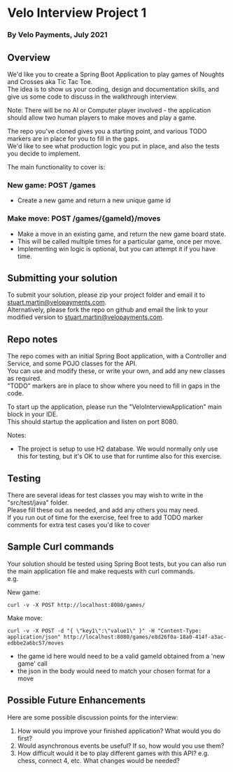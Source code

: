 
# Velo Interview Project 1
### By Velo Payments, July 2021

## Overview
We'd like you to create a Spring Boot Application to play games of Noughts and Crosses aka Tic Tac Toe.  
The idea is to show us your coding, design and documentation skills, and give us some code to discuss in the walkthrough interview.  

Note: There will be no AI or Computer player involved - the application should allow two human players to make moves and play a game. 
  
The repo you've cloned gives you a starting point, and various TODO markers are in place for you to fill in the gaps.  
We'd like to see what production logic you put in place, and also the tests you decide to implement.  

The main functionality to cover is:

### New game: 	POST /games

- Create a new game and return a new unique game id

### Make move:  POST /games/{gameId}/moves  
- Make a move in an existing game, and return the new game board state.    
- This will be called multiple times for a particular game, once per move.  
- Implementing win logic is optional, but you can attempt it if you have time.

## Submitting your solution
To submit your solution, please zip your project folder and email it to stuart.martin@velopayments.com.  
Alternatively, please fork the repo on github and email the link to your modified version to stuart.martin@velopayments.com.

## Repo notes
The repo comes with an initial Spring Boot application, with a Controller and Service, and some POJO classes for the API.  
You can use and modify these, or write your own, and add any new classes as required.  
"TODO" markers are in place to show where you need to fill in gaps in the code.  

To start up the application, please run the "VeloInterviewApplication" main block in your IDE.  
This should startup the application and listen on port 8080.  

Notes:
- The project is setup to use H2 database. We would normally only use this for testing, but it's OK to use that for runtime also for this exercise. 

## Testing
There are several ideas for test classes you may wish to write in the "src/test/java" folder.  
Please fill these out as needed, and add any others you may need.  
If you run out of time for the exercise, feel free to add TODO marker comments for extra test cases you'd like to cover


## Sample Curl commands

Your solution should be tested using Spring Boot tests, but you can also run the main application file and make requests with curl commands.  
e.g.

New game:
  
    curl -v -X POST http://localhost:8080/games/

Make move:  

    curl -v -X POST -d "{ \"key1\":\"value1\" }" -H "Content-Type: application/json" http://localhost:8080/games/e8d26f0a-18a0-414f-a3ac-edbbe2a6bc57/moves

- the game id here would need to be a valid gameId obtained from a 'new game' call
- the json in the body would need to match your chosen format for a move



## Possible Future Enhancements

Here are some possible discussion points for the interview:

1. How would you improve your finished application? What would you do first?  
2. Would asynchronous events be useful? If so, how would you use them?
3. How difficult would it be to play different games with this API? e.g. chess, connect 4, etc. What changes would be needed? 

